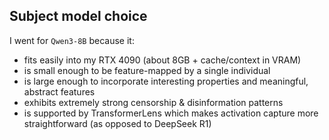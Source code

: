 ## Subject model choice
I went for `Qwen3-8B` because it:
- fits easily into my RTX 4090 (about 8GB + cache/context in VRAM)
- is small enough to be feature-mapped by a single individual
- is large enough to incorporate interesting properties and meaningful, abstract features
- exhibits extremely strong censorship & disinformation patterns
- is supported by TransformerLens which makes activation capture more straightforward (as opposed to DeepSeek R1)